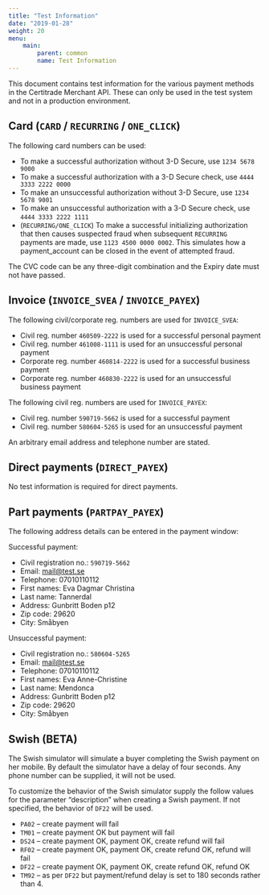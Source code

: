 ```yaml
---
title: "Test Information"
date: "2019-01-28"
weight: 20
menu: 
    main:
        parent: common
        name: Test Information
---
```

This document contains test information for the various payment methods in the Certitrade Merchant API. These can only be used in the test system and not in a production environment.

## Card (`CARD` / `RECURRING` / `ONE_CLICK`)
The following card numbers can be used:

- To make a successful authorization without 3-D Secure, use `1234 5678 9000`
- To make a successful authorization with a 3-D Secure check, use `4444 3333 2222 0000`
- To make an unsuccessful authorization without 3-D Secure, use `1234 5678 9001`
- To make an unsuccessful authorization with a 3-D Secure check, use `4444 3333 2222 1111`
- (`RECURRING/ONE_CLICK`) To make a successful initializing authorization that then causes suspected fraud when subsequent `RECURRING` payments are made, use `1123 4500 0000 0002`. This simulates how a payment_account can be closed in the event of attempted fraud.

The CVC code can be any three-digit combination and the Expiry date must not have passed.

## Invoice (`INVOICE_SVEA` / `INVOICE_PAYEX`)

The following civil/corporate reg. numbers are used for `INVOICE_SVEA`:

- Civil reg. number `460509-2222` is used for a successful personal payment
- Civil reg. number `461008-1111` is used for an unsuccessful personal payment
- Corporate reg. number `460814-2222` is used for a successful business payment
- Corporate reg. number `460830-2222` is used for an unsuccessful business payment

The following civil reg. numbers are used for `INVOICE_PAYEX`:

- Civil reg. number `590719-5662` is used for a successful payment
- Civil reg. number `580604-5265` is used for an unsuccessful payment

An arbitrary email address and telephone number are stated.

## Direct payments (`DIRECT_PAYEX`)

No test information is required for direct payments.

## Part payments (`PARTPAY_PAYEX`)

The following address details can be entered in the payment window:

Successful payment:

- Civil registration no.: `590719-5662`
- Email: mail@test.se
- Telephone: 07010110112
- First names: Eva Dagmar Christina
- Last name: Tannerdal
- Address: Gunbritt Boden p12
- Zip code: 29620
- City: Småbyen

Unsuccessful payment:

- Civil registration no.: `580604-5265`
- Email: mail@test.se
- Telephone: 07010110112
- First names: Eva Anne-Christine
- Last name: Mendonca
- Address: Gunbritt Boden p12
- Zip code: 29620
- City: Småbyen

## Swish (BETA)
The Swish simulator will simulate a buyer completing the Swish payment on her mobile. By default
the simulator have a delay of four seconds. Any phone number can be supplied, it will not be used.

To customize the behavior of the Swish simulator supply the follow values for the parameter
“description” when creating a Swish payment. If not specified, the behavior of `DF22` will be used.

- `PA02` – create payment will fail
- `TM01` – create payment OK but payment will fail
- `DS24` – create payment OK, payment OK, create refund will fail
- `RF02` – create payment OK, payment OK, create refund OK, refund will fail
- `DF22` – create payment OK, payment OK, create refund OK, refund OK
- `TM92` – as per `DF22` but payment/refund delay is set to 180 seconds rather than 4.
